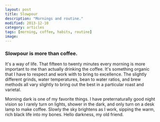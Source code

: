 ```yaml
---
layout: post
title: Slowpour
description: "Mornings and routine."
modified: 2013-12-10
category: articles
tags: [morning, coffee, habits, routine]
image:
---
```


### Slowpour is more than coffee. ###

It's a way of life. That fifteen to twenty minutes every morning is more important to me than actually drinking the coffee. It's something organic that I have to respect and work with to bring to excellence. The slightly different grinds, water temperatures, bean to water ratios, and brew methods all vary slightly to bring out the best in a particular roast and varietal.

Morning dark is one of my favorite things. I have preternaturally good night vision so I rarely turn on lights, shower in the dark, and only turn on a desk lamp to make coffee. Slowly the sky brightens as I work, sipping the warm, rich black life into my bones. Hello darkness, my old friend.


